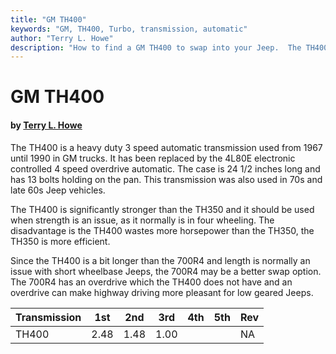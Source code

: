 ```yaml
---
title: "GM TH400"
keywords: "GM, TH400, Turbo, transmission, automatic"
author: "Terry L. Howe"
description: "How to find a GM TH400 to swap into your Jeep.  The TH400 is a strong 3 speed automatic transmission."
---
```


# GM TH400

#### by [Terry L. Howe](mailto:txh3202@worldnet.att.net)

The TH400 is a heavy duty 3 speed automatic transmission used
from 1967 until 1990 in GM trucks.  It has been replaced by the 4L80E
electronic controlled 4 speed overdrive automatic.  The case is 24 1/2
inches long and has 13 bolts holding on the pan.  This transmission
was also used in 70s and late 60s Jeep vehicles.

The TH400 is significantly stronger than the TH350 and it should
be used when strength is an issue, as it normally is in four wheeling.
The disadvantage is the TH400 wastes more horsepower than the TH350,
the TH350 is more efficient.

Since the TH400 is a bit longer than the 700R4 and length is normally
an issue with short wheelbase Jeeps, the 700R4 may be a better swap
option.  The 700R4 has an overdrive which the TH400 does not have and
an overdrive can make highway driving more pleasant for low geared
Jeeps.

| Transmission | 1st | 2nd | 3rd | 4th | 5th | Rev |
| --- | --- | --- | --- | --- | --- | --- |
| TH400 | 2.48 | 1.48 | 1.00 |  |  | NA |